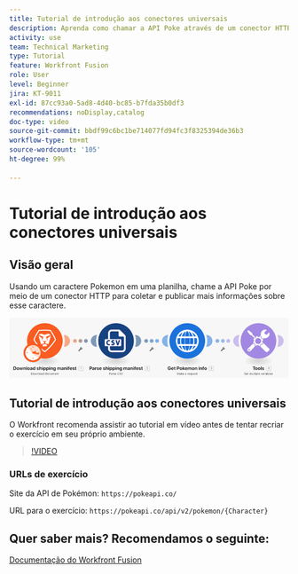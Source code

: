```yaml
---
title: Tutorial de introdução aos conectores universais
description: Aprenda como chamar a API Poke através de um conector HTTP para coletar e postar informações sobre um personagem Pokémon, tudo sem sair do  [!DNL Adobe Workfront Fusion].
activity: use
team: Technical Marketing
type: Tutorial
feature: Workfront Fusion
role: User
level: Beginner
jira: KT-9011
exl-id: 87cc93a0-5ad8-4d40-bc85-b7fda35b0df3
recommendations: noDisplay,catalog
doc-type: video
source-git-commit: bbdf99c6bc1be714077fd94fc3f8325394de36b3
workflow-type: tm+mt
source-wordcount: '105'
ht-degree: 99%

---
```


# Tutorial de introdução aos conectores universais

## Visão geral

Usando um caractere Pokemon em uma planilha, chame a API Poke por meio de um conector HTTP para coletar e publicar mais informações sobre esse caractere.

![Uma imagem do cenário do Fusion](assets/universal-connectors-and-routing-1.png)

## Tutorial de introdução aos conectores universais

O Workfront recomenda assistir ao tutorial em vídeo antes de tentar recriar o exercício em seu próprio ambiente.

>[!VIDEO](https://video.tv.adobe.com/v/335270/?quality=12&learn=on&enablevpops=1)

### URLs de exercício

Site da API de Pokémon: `https://pokeapi.co/`

URL para o exercício: `https://pokeapi.co/api/v2/pokemon/{Character}`


## Quer saber mais? Recomendamos o seguinte:

[Documentação do Workfront Fusion](https://experienceleague.adobe.com/en/docs/workfront-fusion/using/get-started-with-fusion/understand-workfront-fusion/workfront-fusion-overview)
